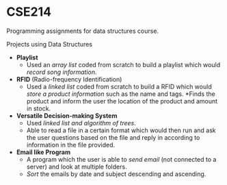 # CSE214
Programming assignments for data structures course.

Projects using Data Structures

* **Playlist**
    * Used an _array list_ coded from scratch to build a playlist which would _record song information_.
*	**RFID** (Radio-frequency Identification)
    * Used a _linked list_ coded from scratch to build a RFID which would _store a product information_ such as the name and tags.
    *Finds the product and inform the user the location of the product and amount in stock.
*	**Versatile Decision-making System**
    * Used _linked list and algorithm of trees_.
    * Able to read a file in a certain format which would then run and ask the user questions based on the file and reply in according to information in the file provided.
*	**Email like Program**
    * A program which the user is able to _send email_ (not connected to a server) and look at multiple folders.
    * _Sort_ the emails by date and subject descending and ascending.
